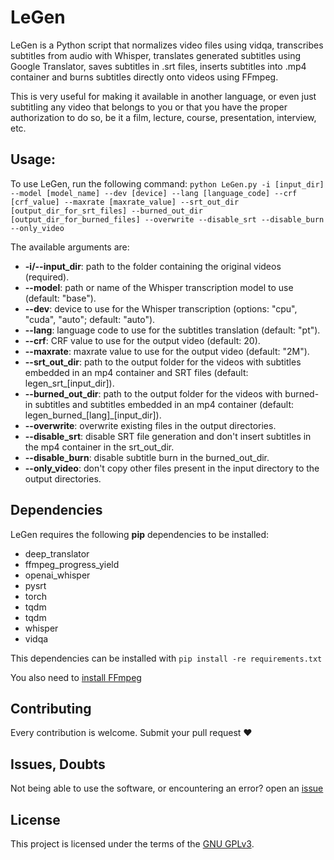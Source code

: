 # LeGen

LeGen is a Python script that normalizes video files using vidqa, transcribes subtitles from audio with Whisper, translates generated subtitles using Google Translator, saves subtitles in .srt files, inserts subtitles into .mp4 container and burns subtitles directly onto videos using FFmpeg.

This is very useful for making it available in another language, or even just subtitling any video that belongs to you or that you have the proper authorization to do so, be it a film, lecture, course, presentation, interview, etc.

## Usage:

To use LeGen, run the following command:
```python LeGen.py -i [input_dir] --model [model_name] --dev [device] --lang [language_code] --crf [crf_value] --maxrate [maxrate_value] --srt_out_dir [output_dir_for_srt_files] --burned_out_dir [output_dir_for_burned_files] --overwrite --disable_srt --disable_burn --only_video```

The available arguments are:

-    **-i/--input_dir**: path to the folder containing the original videos (required).
-    **--model**: path or name of the Whisper transcription model to use (default: "base").
-    **--dev**: device to use for the Whisper transcription (options: "cpu", "cuda", "auto"; default: "auto").
-    **--lang**: language code to use for the subtitles translation (default: "pt").
-    **--crf**: CRF value to use for the output video (default: 20).
-    **--maxrate**: maxrate value to use for the output video (default: "2M").
-    **--srt_out_dir**: path to the output folder for the videos with subtitles embedded in an mp4 container and SRT files (default: legen_srt_[input_dir]).
-    **--burned_out_dir**: path to the output folder for the videos with burned-in subtitles and subtitles embedded in an mp4 container (default: legen_burned_[lang]_[input_dir]).
-    **--overwrite**: overwrite existing files in the output directories.
-    **--disable_srt**: disable SRT file generation and don't insert subtitles in the mp4 container in the srt_out_dir.
-    **--disable_burn**: disable subtitle burn in the burned_out_dir.
-    **--only_video**: don't copy other files present in the input directory to the output directories.

## Dependencies

LeGen requires the following **pip** dependencies to be installed:
- deep_translator
- ffmpeg_progress_yield
- openai_whisper
- pysrt
- torch
- tqdm
- tqdm
- whisper
- vidqa

This dependencies can be installed with ```pip install -re requirements.txt```

You also need to [install FFmpeg](https://ffmpeg.org/download.html)

## Contributing

Every contribution is welcome. Submit your pull request ❤️

## Issues, Doubts

Not being able to use the software, or encountering an error? open an [issue](https://github.com/matheusbach/legen/issues/new)

## License

This project is licensed under the terms of the [GNU GPLv3](https://choosealicense.com/licenses/gpl-3.0/).
